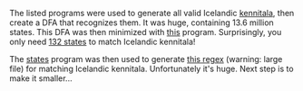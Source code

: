 
The listed programs were used to generate all valid Icelandic
[kennitala](https://en.wikipedia.org/wiki/Kennitala), then create a DFA that
recognizes them. It was huge, containing 13.6 million states. This DFA was then minimized with
[this](http://www.cs.tut.fi/~ava/DFA_minimizer.cc) program. Surprisingly, you only need [132 states](https://github.com/SuprDewd/kennitala_regex/blob/master/min.txt) to match Icelandic kennitala!

The [states](https://github.com/SuprDewd/states) program was then used to generate [this regex](https://x.algo.is/eats) (warning: large file) for matching Icelandic kennitala. Unfortunately it's huge. Next step is to make it smaller...
